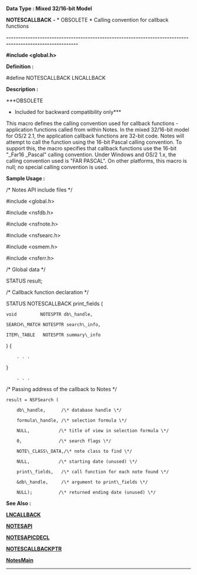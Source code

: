 




<!--
 /\* Font Definitions \*/
 @font-face
 {font-family:Courier;
 panose-1:2 7 4 9 2 2 5 2 4 4;}
@font-face
 {font-family:"Tms Rmn";
 panose-1:2 2 6 3 4 5 5 2 3 4;}
@font-face
 {font-family:Helv;
 panose-1:2 11 6 4 2 2 2 3 2 4;}
@font-face
 {font-family:"Cambria Math";
 panose-1:2 4 5 3 5 4 6 3 2 4;}
 /\* Style Definitions \*/
 p.MsoNormal, li.MsoNormal, div.MsoNormal
 {margin-top:0cm;
 margin-right:0cm;
 margin-bottom:8.0pt;
 margin-left:0cm;
 line-height:107%;
 font-size:11.0pt;
 font-family:"Calibri",sans-serif;}
.MsoChpDefault
 {font-size:11.0pt;}
.MsoPapDefault
 {margin-bottom:8.0pt;
 line-height:107%;}
 /\* Page Definitions \*/
 @page WordSection1
 {size:612.0pt 792.0pt;
 margin:72.0pt 72.0pt 72.0pt 72.0pt;}
div.WordSection1
 {page:WordSection1;}
-->




 


**Data Type : Mixed 32/16-bit Model**



**NOTESCALLBACK** **-** \* OBSOLETE \*
Calling convention for callback functions


**----------------------------------------------------------------------------------------------------------**



**#include
<global.h>**



**Definition :**



#define NOTESCALLBACK
LNCALLBACK


 


**Description :**



\*\*\*OBSOLETE
- Included for backward compatibility only\*\*\*


 


This macro
defines the calling convention used for callback functions - application
functions called from within Notes.  In the mixed 32/16-bit model for OS/2 2.1,
the application callback functions are 32-bit code.  Notes will attempt to call
the function using the 16-bit Pascal calling convention.  To support this, the
macro specifies that callback functions use the 16-bit "\_Far16
\_Pascal" calling convention.  Under Windows and OS/2 1.x, the calling
convention used is "FAR PASCAL".  On other platforms, this macro is
null;  no special calling convention is used.


 **Sample Usage :**


/\* Notes API include
files \*/  

  

#include <global.h>  

#include <nsfdb.h>  

#include <nsfnote.h>  

#include <nsfsearc.h>  

#include <osmem.h>  

#include <nsferr.h>  

  

  

/\* Global data \*/  

  

STATUS result;  

  

/\* Callback function declaration \*/  

  

STATUS NOTESCALLBACK print\_fields (  

    void         NOTESPTR db\_handle,  

    SEARCH\_MATCH NOTESPTR search\_info,  

    ITEM\_TABLE   NOTESPTR summary\_info  

) {  

        . . .  

}  

  

        . . .  

  

/\* Passing address of the callback to Notes \*/  

  

    result = NSFSearch (  

        db\_handle,      /\* database handle \*/  

        formula\_handle, /\* selection formula \*/  

        NULL,           /\* title of view in selection formula \*/  

        0,              /\* search flags \*/  

        NOTE\_CLASS\_DATA,/\* note class to find \*/  

        NULL,           /\* starting date (unused) \*/  

        print\_fields,   /\* call function for each note found \*/  

        &db\_handle,     /\* argument to print\_fields \*/  

        NULL);          /\* returned ending date (unused) \*/


 **See Also :**


**[LNCALLBACK](LNCALLBACK.md)**


**[NOTESAPI](NOTESAPI.md)**


**[NOTESAPICDECL](NOTESAPICDECL.md)**


**[NOTESCALLBACKPTR](NOTESCALLBACKPTR.md)**


**[NotesMain](NotesMain.md)**



----------------------------------------------------------------------------------------------------------


 





